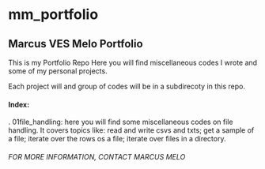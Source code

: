 # mm_portfolio
## Marcus VES Melo Portfolio

This is my Portfolio Repo
Here you will find miscellaneous codes I wrote and some of my personal projects.

Each project will and group of codes will be in a subdirecoty in this repo.

#### Index:
. 01file_handling: here you will find some miscellaneous codes on file handling. It covers topics like: read and write csvs and txts; get a sample of a file; iterate over the rows os a file; iterate over files in a directory.






###### FOR MORE INFORMATION, CONTACT MARCUS MELO
